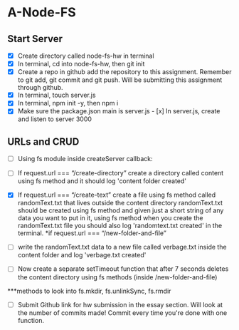 # A-Node-FS

## Start Server
- [x] Create directory called node-fs-hw in terminal
- [x] In terminal, cd into node-fs-hw, then git init
- [x] Create a repo in github add the repository to this assignment. Remember to git add, git commit and git push. Will be submitting this assignment through github.
- [x] In terminal, touch server.js
- [x] In terminal, npm init -y, then npm i
- [x] Make sure the package.json main is server.js - [x] In server.js, create and listen to server 3000

## URLs and CRUD
- [ ] Using fs module inside createServer callback:
  
- [ ] If request.url === “/create-directory” create a directory called content using fs method and it should log 'content folder created'
  
- [x] If request.url === “/create-text” create a file using fs method called randomText.txt that lives outside the content directory randomText.txt should be created using fs method and given just a short string of any data you want to put in it, using fs method when you create the randomText.txt file you should also log 'randomtext.txt created' in the terminal.
*if request.url === “/new-folder-and-file”
- [ ] write the randomText.txt data to a new file called verbage.txt inside the content folder and log 'verbage.txt created'
- [ ] Now create a separate setTimeout function that after 7 seconds deletes the content directory using fs methods (inside /new-folder-and-file)


***methods to look into fs.mkdir, fs.unlinkSync, fs.rmdir


- [ ] Submit Github link for hw submission in the essay section. Will look at the number of commits made! Commit every time you're done with one function.
















